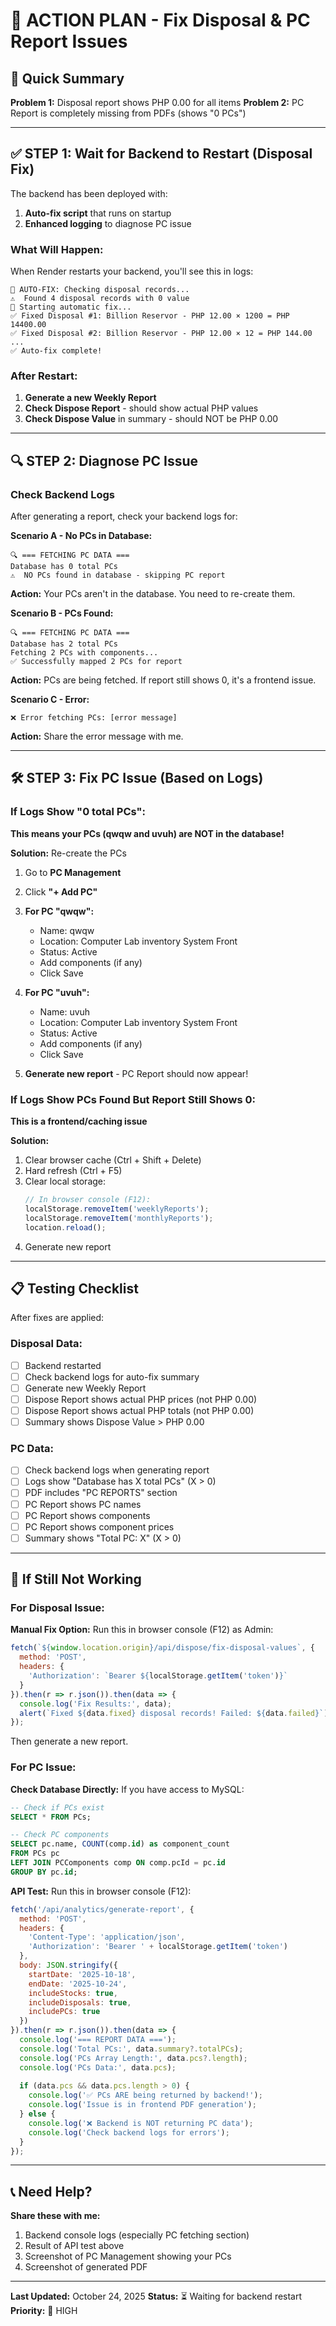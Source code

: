 # 🔧 ACTION PLAN - Fix Disposal & PC Report Issues

## 🎯 Quick Summary

**Problem 1:** Disposal report shows PHP 0.00 for all items
**Problem 2:** PC Report is completely missing from PDFs (shows "0 PCs")

---

## ✅ STEP 1: Wait for Backend to Restart (Disposal Fix)

The backend has been deployed with:
1. **Auto-fix script** that runs on startup
2. **Enhanced logging** to diagnose PC issue

### What Will Happen:
When Render restarts your backend, you'll see this in logs:
```
🔧 AUTO-FIX: Checking disposal records...
⚠️  Found 4 disposal records with 0 value
🔄 Starting automatic fix...
✅ Fixed Disposal #1: Billion Reservor - PHP 12.00 × 1200 = PHP 14400.00
✅ Fixed Disposal #2: Billion Reservor - PHP 12.00 × 12 = PHP 144.00
...
✅ Auto-fix complete!
```

### After Restart:
1. **Generate a new Weekly Report**
2. **Check Dispose Report** - should show actual PHP values
3. **Check Dispose Value** in summary - should NOT be PHP 0.00

---

## 🔍 STEP 2: Diagnose PC Issue

### Check Backend Logs

After generating a report, check your backend logs for:

**Scenario A - No PCs in Database:**
```
🔍 === FETCHING PC DATA ===
Database has 0 total PCs
⚠️  NO PCs found in database - skipping PC report
```
**Action:** Your PCs aren't in the database. You need to re-create them.

**Scenario B - PCs Found:**
```
🔍 === FETCHING PC DATA ===
Database has 2 total PCs
Fetching 2 PCs with components...
✅ Successfully mapped 2 PCs for report
```
**Action:** PCs are being fetched. If report still shows 0, it's a frontend issue.

**Scenario C - Error:**
```
❌ Error fetching PCs: [error message]
```
**Action:** Share the error message with me.

---

## 🛠️ STEP 3: Fix PC Issue (Based on Logs)

### If Logs Show "0 total PCs":

**This means your PCs (qwqw and uvuh) are NOT in the database!**

**Solution:** Re-create the PCs

1. Go to **PC Management**
2. Click **"+ Add PC"**
3. **For PC "qwqw":**
   - Name: qwqw
   - Location: Computer Lab inventory System Front
   - Status: Active
   - Add components (if any)
   - Click Save

4. **For PC "uvuh":**
   - Name: uvuh
   - Location: Computer Lab inventory System Front
   - Status: Active
   - Add components (if any)
   - Click Save

5. **Generate new report** - PC Report should now appear!

### If Logs Show PCs Found But Report Still Shows 0:

**This is a frontend/caching issue**

**Solution:**
1. Clear browser cache (Ctrl + Shift + Delete)
2. Hard refresh (Ctrl + F5)
3. Clear local storage:
   ```javascript
   // In browser console (F12):
   localStorage.removeItem('weeklyReports');
   localStorage.removeItem('monthlyReports');
   location.reload();
   ```
4. Generate new report

---

## 📋 Testing Checklist

After fixes are applied:

### Disposal Data:
- [ ] Backend restarted
- [ ] Check backend logs for auto-fix summary
- [ ] Generate new Weekly Report
- [ ] Dispose Report shows actual PHP prices (not PHP 0.00)
- [ ] Dispose Report shows actual PHP totals (not PHP 0.00)
- [ ] Summary shows Dispose Value > PHP 0.00

### PC Data:
- [ ] Check backend logs when generating report
- [ ] Logs show "Database has X total PCs" (X > 0)
- [ ] PDF includes "PC REPORTS" section
- [ ] PC Report shows PC names
- [ ] PC Report shows components
- [ ] PC Report shows component prices
- [ ] Summary shows "Total PC: X" (X > 0)

---

## 🚨 If Still Not Working

### For Disposal Issue:

**Manual Fix Option:**
Run this in browser console (F12) as Admin:
```javascript
fetch(`${window.location.origin}/api/dispose/fix-disposal-values`, {
  method: 'POST',
  headers: {
    'Authorization': `Bearer ${localStorage.getItem('token')}`
  }
}).then(r => r.json()).then(data => {
  console.log('Fix Results:', data);
  alert(`Fixed ${data.fixed} disposal records! Failed: ${data.failed}`);
});
```

Then generate a new report.

### For PC Issue:

**Check Database Directly:**
If you have access to MySQL:
```sql
-- Check if PCs exist
SELECT * FROM PCs;

-- Check PC components
SELECT pc.name, COUNT(comp.id) as component_count
FROM PCs pc
LEFT JOIN PCComponents comp ON comp.pcId = pc.id
GROUP BY pc.id;
```

**API Test:**
Run this in browser console (F12):
```javascript
fetch('/api/analytics/generate-report', {
  method: 'POST',
  headers: {
    'Content-Type': 'application/json',
    'Authorization': 'Bearer ' + localStorage.getItem('token')
  },
  body: JSON.stringify({
    startDate: '2025-10-18',
    endDate: '2025-10-24',
    includeStocks: true,
    includeDisposals: true,
    includePCs: true
  })
}).then(r => r.json()).then(data => {
  console.log('=== REPORT DATA ===');
  console.log('Total PCs:', data.summary?.totalPCs);
  console.log('PCs Array Length:', data.pcs?.length);
  console.log('PCs Data:', data.pcs);
  
  if (data.pcs && data.pcs.length > 0) {
    console.log('✅ PCs ARE being returned by backend!');
    console.log('Issue is in frontend PDF generation');
  } else {
    console.log('❌ Backend is NOT returning PC data');
    console.log('Check backend logs for errors');
  }
});
```

---

## 📞 Need Help?

**Share these with me:**
1. Backend console logs (especially PC fetching section)
2. Result of API test above
3. Screenshot of PC Management showing your PCs
4. Screenshot of generated PDF

---

**Last Updated:** October 24, 2025
**Status:** ⏳ Waiting for backend restart
**Priority:** 🔴 HIGH


